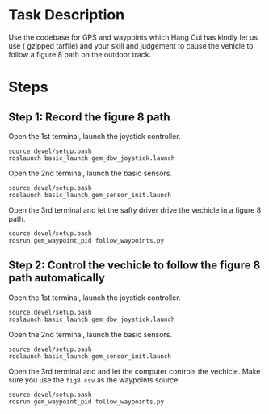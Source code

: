 # Task Description
Use the codebase for GPS and waypoints which Hang Cui has kindly let us use ( gzipped tarfile) and your skill and judgement to cause the vehicle to follow a figure 8 path on the outdoor track.

# Steps
## Step 1: Record the figure 8 path
Open the 1st terminal, launch the joystick controller.
```
source devel/setup.bash
roslaunch basic_launch gem_dbw_joystick.launch
```

Open the 2nd terminal, launch the basic sensors.
```
source devel/setup.bash
roslaunch basic_launch gem_sensor_init.launch
```

Open the 3rd terminal and let the safty driver drive the vechicle in a figure 8 path.
```
source devel/setup.bash
rosrun gem_waypoint_pid follow_waypoints.py
```

## Step 2: Control the vechicle to follow the figure 8 path automatically
Open the 1st terminal, launch the joystick controller.
```
source devel/setup.bash
roslaunch basic_launch gem_dbw_joystick.launch
```

Open the 2nd terminal, launch the basic sensors.
```
source devel/setup.bash
roslaunch basic_launch gem_sensor_init.launch
```

Open the 3rd terminal and and let the computer controls the vechicle.
Make sure you use the `fig8.csv` as the waypoints source.
```
source devel/setup.bash
rosrun gem_waypoint_pid follow_waypoints.py
```